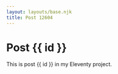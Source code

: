 ```yaml
---
layout: layouts/base.njk
title: Post 12604
---
```


# Post {{ id }}

This is post {{ id }} in my Eleventy project.
